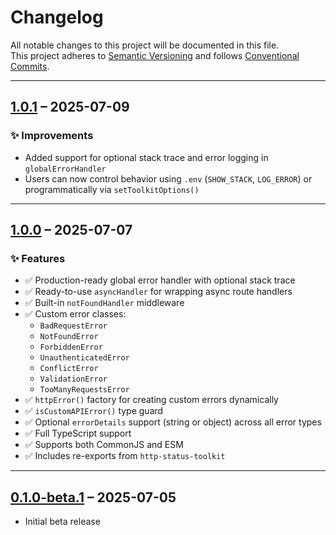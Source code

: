# Changelog

All notable changes to this project will be documented in this file.  
This project adheres to [Semantic Versioning](https://semver.org) and follows [Conventional Commits](https://www.conventionalcommits.org).

---

## [1.0.1](https://github.com/Rashedin-063/express-error-toolkit/releases/tag/1.0.1) – 2025-07-09

### ✨ Improvements

- Added support for optional stack trace and error logging in `globalErrorHandler`
- Users can now control behavior using `.env` (`SHOW_STACK`, `LOG_ERROR`) or programmatically via `setToolkitOptions()`

---

## [1.0.0](https://github.com/Rashedin-063/express-error-toolkit/releases/tag/1.0.0) – 2025-07-07

### ✨ Features

- ✅ Production-ready global error handler with optional stack trace
- ✅ Ready-to-use `asyncHandler` for wrapping async route handlers
- ✅ Built-in `notFoundHandler` middleware
- ✅ Custom error classes:
  - `BadRequestError`
  - `NotFoundError`
  - `ForbiddenError`
  - `UnauthenticatedError`
  - `ConflictError`
  - `ValidationError`
  - `TooManyRequestsError`
- ✅ `httpError()` factory for creating custom errors dynamically
- ✅ `isCustomAPIError()` type guard
- ✅ Optional `errorDetails` support (string or object) across all error types
- ✅ Full TypeScript support
- ✅ Supports both CommonJS and ESM
- ✅ Includes re-exports from `http-status-toolkit`

---

## [0.1.0-beta.1](https://github.com/Rashedin-063/express-error-toolkit/releases/tag/0.1.0-beta.1) – 2025-07-05

- Initial beta release
